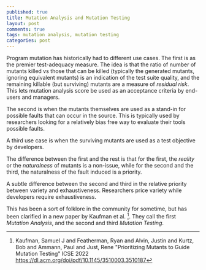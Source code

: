 ```yaml
---
published: true
title: Mutation Analysis and Mutation Testing
layout: post
comments: true
tags: mutation analysis, mutation testing
categories: post
---
```


Program mutation has historically had to different use cases. The first is as
the premier test-adequacy measure. The idea is that the ratio of number of
mutants killed vs those that can be killed (typically the generated mutants,
ignoring equivalent mutants) is an indication of the test suite quality, and
the remaining killable (but surviving) mutants are a measure of *residual risk*.
This lets mutation analysis score be used as an acceptance criteria by
end-users and managers.

The second is when the mutants themselves are used as a stand-in for possible
faults that can occur in the source. This is typically used by researchers
looking for a relatively bias free way to evaluate their tools possible faults.

A third use case is when the surviving mutants are used as a test objective
by developers.

The difference between the first and the rest is that for the first, the
*reality* or the *naturalness* of mutants is a non-issue, while for the second
and the third, the naturalness of the fault induced is a priority.

A subtle difference between the second and third in the relative
priority between variety and exhaustiveness. Researchers price variety while
developers require exhaustiveness.

This has been a sort of folklore in the community for sometime, but has been
clarified in a new paper by Kaufman et al. [^kaufman2022prioritizing]. They
call the first *Mutation Analysis*, and the second and third *Mutation
Testing*. 

[^kaufman2022prioritizing]: Kaufman, Samuel J and Featherman, Ryan and Alvin, Justin and Kurtz, Bob and Ammann, Paul and Just, Rene "Prioritizing Mutants to Guide Mutation Testing" ICSE 2022 <https://dl.acm.org/doi/pdf/10.1145/3510003.3510187>
